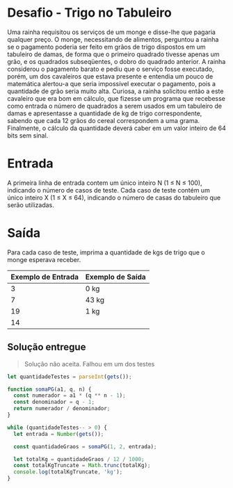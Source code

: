 <!-- @format -->

# Desafio - Trigo no Tabuleiro

Uma rainha requisitou os serviços de um monge e disse-lhe que pagaria qualquer preço. O monge, necessitando de alimentos, perguntou a rainha se o pagamento poderia ser feito em grãos de trigo dispostos em um tabuleiro de damas, de forma que o primeiro quadrado tivesse apenas um grão, e os quadrados subseqüentes, o dobro do quadrado anterior. A rainha considerou o pagamento barato e pediu que o serviço fosse executado, porém, um dos cavaleiros que estava presente e entendia um pouco de matemática alertou-a que seria impossível executar o pagamento, pois a quantidade de grão seria muito alta. Curiosa, a rainha solicitou então a este cavaleiro que era bom em cálculo, que fizesse um programa que recebesse como entrada o número de quadrados a serem usados em um tabuleiro de damas e apresentasse a quantidade de kg de trigo correspondente, sabendo que cada 12 grãos do cereal correspondem a uma grama. Finalmente, o cálculo da quantidade deverá caber em um valor inteiro de 64 bits sem sinal.

# Entrada

A primeira linha de entrada contem um único inteiro N (1 ≤ N ≤ 100), indicando o número de casos de teste. Cada caso de teste contém um único inteiro X (1 ≤ X ≤ 64), indicando o número de casas do tabuleiro que serão utilizadas.

# Saída

Para cada caso de teste, imprima a quantidade de kgs de trigo que o monge esperava receber.

| Exemplo de Entrada | Exemplo de Saída |
| ------------------ | ---------------- |
| 3                  | 0 kg             |
| 7                  | 43 kg            |
| 19                 | 1 kg             |
| 14                 |                  |

## Solução entregue

> Solução não aceita. Falhou em um dos testes

```js
let quantidadeTestes = parseInt(gets());

function somaPG(a1, q, n) {
  const numerador = a1 * (q ** n - 1);
  const denominador = q - 1;
  return numerador / denominador;
}

while (quantidadeTestes-- > 0) {
  let entrada = Number(gets());

  const quantidadeGraos = somaPG(1, 2, entrada);

  let totalKg = quantidadeGraos / 12 / 1000;
  const totalKgTruncate = Math.trunc(totalKg);
  console.log(totalKgTruncate, 'kg');
}
```
